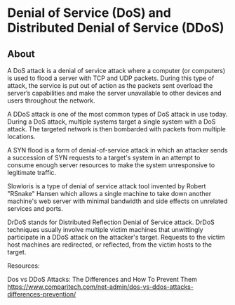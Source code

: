 # Denial of Service (DoS) and Distributed Denial of Service (DDoS)


## About

A DoS attack is a denial of service attack where a computer (or computers) is used to flood a server with TCP and UDP packets. During this type of attack, the service is put out of action as the packets sent overload the server’s capabilities and make the server unavailable to other devices and users throughout the network. 

A DDoS attack is one of the most common types of DoS attack in use today. During a DoS attack, multiple systems target a single system with a DoS attack. The targeted network is then bombarded with packets from multiple locations.

A SYN flood is a form of denial-of-service attack in which an attacker sends a succession of SYN requests to a target's system in an attempt to consume enough server resources to make the system unresponsive to legitimate traffic.

Slowloris is a type of denial of service attack tool invented by Robert "RSnake" Hansen which allows a single machine to take down another machine's web server with minimal bandwidth and side effects on unrelated services and ports.

DrDoS stands for Distributed Reflection Denial of Service attack. DrDoS techniques usually involve multiple victim machines that unwittingly participate in a DDoS attack on the attacker's target. Requests to the victim host machines are redirected, or reflected, from the victim hosts to the target.

Resources: 

Dos vs DDoS Attacks: The Differences and How To Prevent Them
https://www.comparitech.com/net-admin/dos-vs-ddos-attacks-differences-prevention/